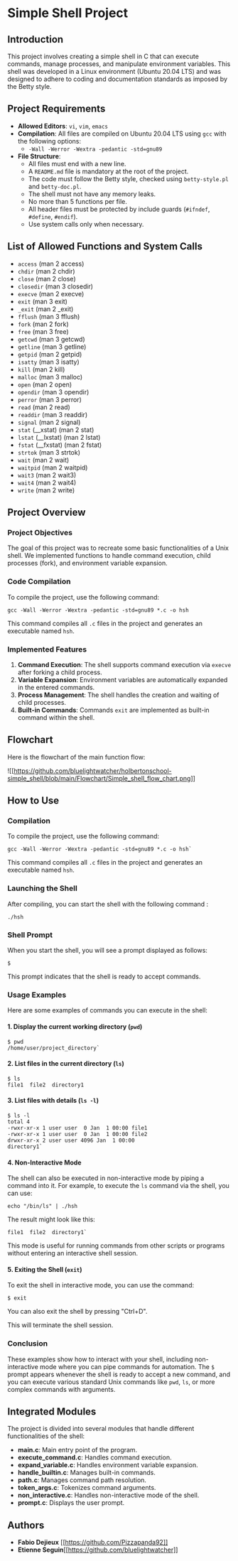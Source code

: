 # Simple Shell Project

## Introduction

This project involves creating a simple shell in C that can execute commands, manage processes, and manipulate environment variables. This shell was developed in a Linux environment (Ubuntu 20.04 LTS) and was designed to adhere to coding and documentation standards as imposed by the Betty style.

## Project Requirements

-   **Allowed Editors**: `vi`, `vim`, `emacs`
-   **Compilation**: All files are compiled on Ubuntu 20.04 LTS using `gcc` with the following options:
    -   `-Wall -Werror -Wextra -pedantic -std=gnu89`
-   **File Structure**:
    -   All files must end with a new line.
    -   A `README.md` file is mandatory at the root of the project.
    -   The code must follow the Betty style, checked using `betty-style.pl` and `betty-doc.pl`.
    -   The shell must not have any memory leaks.
    -   No more than 5 functions per file.
    -   All header files must be protected by include guards (`#ifndef`, `#define`, `#endif`).
    -   Use system calls only when necessary.

## List of Allowed Functions and System Calls

-   `access` (man 2 access)
-   `chdir` (man 2 chdir)
-   `close` (man 2 close)
-   `closedir` (man 3 closedir)
-   `execve` (man 2 execve)
-   `exit` (man 3 exit)
-   `_exit` (man 2 _exit)
-   `fflush` (man 3 fflush)
-   `fork` (man 2 fork)
-   `free` (man 3 free)
-   `getcwd` (man 3 getcwd)
-   `getline` (man 3 getline)
-   `getpid` (man 2 getpid)
-   `isatty` (man 3 isatty)
-   `kill` (man 2 kill)
-   `malloc` (man 3 malloc)
-   `open` (man 2 open)
-   `opendir` (man 3 opendir)
-   `perror` (man 3 perror)
-   `read` (man 2 read)
-   `readdir` (man 3 readdir)
-   `signal` (man 2 signal)
-   `stat` (__xstat) (man 2 stat)
-   `lstat` (__lxstat) (man 2 lstat)
-   `fstat` (__fxstat) (man 2 fstat)
-   `strtok` (man 3 strtok)
-   `wait` (man 2 wait)
-   `waitpid` (man 2 waitpid)
-   `wait3` (man 2 wait3)
-   `wait4` (man 2 wait4)
-   `write` (man 2 write)

## Project Overview

### Project Objectives

The goal of this project was to recreate some basic functionalities of a Unix shell. We implemented functions to handle command execution, child processes (fork), and environment variable expansion. 

### Code Compilation

To compile the project, use the following command:

    gcc -Wall -Werror -Wextra -pedantic -std=gnu89 *.c -o hsh

This command compiles all `.c` files in the project and generates an executable named `hsh`.

### Implemented Features

1.  **Command Execution**: The shell supports command execution via `execve` after forking a child process.
2.  **Variable Expansion**: Environment variables are automatically expanded in the entered commands.
3.  **Process Management**: The shell handles the creation and waiting of child processes.
4.  **Built-in Commands**: Commands  `exit` are implemented as built-in command within the shell.

## Flowchart

Here is the flowchart of the main function flow:

![[https://github.com/bluelightwatcher/holbertonschool-simple_shell/blob/main/Flowchart/Simple_shell_flow_chart.png]] 

## How to Use

### Compilation

To compile the project, use the following command:

    gcc -Wall -Werror -Wextra -pedantic -std=gnu89 *.c -o hsh` 

This command compiles all `.c` files in the project and generates an executable named `hsh`.

### Launching the Shell

After compiling, you can start the shell with the following command :

`./hsh` 

### Shell Prompt

When you start the shell, you will see a prompt displayed as follows:

`$` 

This prompt indicates that the shell is ready to accept commands.

### Usage Examples

Here are some examples of commands you can execute in the shell:

#### 1. Display the current working directory (`pwd`)
    $ pwd 
    /home/user/project_directory`

#### 2. List files in the current directory (`ls`)

    $ ls
    file1  file2  directory1


#### 3. List files with details (`ls -l`)

    $ ls -l 
    total 4
    -rwxr-xr-x 1 user user  0 Jan  1 00:00 file1
    -rwxr-xr-x 1 user user  0 Jan  1 00:00 file2
    drwxr-xr-x 2 user user 4096 Jan  1 00:00
    directory1`


#### 4. Non-Interactive Mode

The shell can also be executed in non-interactive mode by piping a command into it. For example, to execute the `ls` command via the shell, you can use:


	echo "/bin/ls" | ./hsh


The result might look like this:

	file1  file2  directory1`

This mode is useful for running commands from other scripts or programs without entering an interactive shell session.

#### 5. Exiting the Shell (`exit`)

To exit the shell in interactive mode, you can use the command:

   `$ exit`

You can also exit the shell by pressing "Ctrl+D".

This will terminate the shell session.


### Conclusion

These examples show how to interact with your shell, including non-interactive mode where you can pipe commands for automation. The `$` prompt appears whenever the shell is ready to accept a new command, and you can execute various standard Unix commands like `pwd`, `ls`, or more complex commands with arguments.

## Integrated Modules

The project is divided into several modules that handle different functionalities of the shell:

-   **main.c**: Main entry point of the program.
-   **execute_command.c**: Handles command execution.
-   **expand_variable.c**: Handles environment variable expansion.
-   **handle_builtin.c**: Manages built-in commands.
-   **path.c**: Manages command path resolution.
-   **token_args.c**: Tokenizes command arguments.
-   **non_interactive.c**: Handles non-interactive mode of the shell.
-   **prompt.c**: Displays the user prompt.

## Authors

-   **Fabio Dejieux** [[https://github.com/Pizzapanda92]]
-   **Etienne Seguin**[[https://github.com/bluelightwatcher]]
